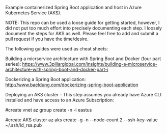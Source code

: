 Example containerized Spring Boot application and host in Azure Kubernetes Service (AKS). 

NOTE: This repo can be used a loose guide for getting started, however, I did not put too much effort into precisely documenting each step. I loosely document the steps for AKS as well. Please feel free to add and submit a pull request if you have the time/desire. 

The following guides were used as cheat sheets:

Building a micrservice architecture with Spring Boot and Docker (four part series):
https://www.3pillarglobal.com/insights/building-a-microservice-architecture-with-spring-boot-and-docker-part-i

Dockerizing a Spring Boot application:
http://www.baeldung.com/dockerizing-spring-boot-application

Deploying an AKS cluster - This step assumes you already have Azure CLI installed and have access to an Azure Subscription:

#create vnet
az group create -n <RG-Name> -l eastus

#create AKS cluster
az aks create -g <RG-Name> -n <Cluster-Name> --node-count 2 --ssh-key-value ~/.ssh/id_rsa.pub